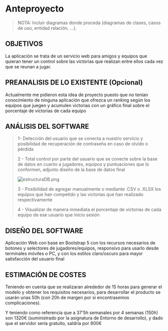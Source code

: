 # Anteproyecto

> NOTA: Incluir diagramas donde proceda (diagramas de clases, casos de uso, entidad relación, ...).

## OBJETIVOS

La aplicación se trata de un servicio web para amigos y equipos que quieran tener un control sobre las victorias que realizan entre ellos cada vez que se reunan a jugar. 

## PREANALISIS DE LO EXISTENTE (Opcional)

Actualmente me pidieron esta idea de proyecto puesto que no tenían conocimiento de ninguna aplicación que ofrezca un ranking según los equipos que juegen y acumulen victorias con un gráfico final sobre el porcentaje de victorias de cada equipo

## ANÁLISIS DEL SOFTWARE

> 1- Detección del usuario que se conecta a nuestro servicio y posibilidad de recuperación de contraseña en caso de olvido o pérdida
> 
> 2 - Total control por parte del usuario que se conecte sobre la base de datos en cuanto a jugadores, equipos y puntuaciones que lo conformen, adjunto diseño de la base de datos final 
> 
> ![estructuraDB.png](C:\Users\Usuario\Documents\Lightshot\TFG\estructuraDB.png)
> 
> 3 - Posibilidad de agregar manualmente o mediante .CSV o .XLSX los equipos que han competido y las victorias que han realizado respectivamente
> 
> 4 - Visualizar de manera inmediata el porcentaje de victorias de cada equipo de ese usuario que inicio sesión

## DISEÑO DEL SOFTWARE

Aplicación Web con base en Bootstrap 5 con los recursos necesarios de botones y selectores de jugadores/equipos, responsivo para usarlo desde terminales móviles o PC, y con los estilos claro/oscuro para mayor satisfacción del usuario final

## ESTIMACIÓN DE COSTES

Teniendo en cuenta que se realizaran alrededor de 15 horas para generar el modelo y obtener los requisitos necesarios, para desarrollar el producto se usarán unas 50h (con 20h de margen por si encontrasemos complicaciones).

Y teniendo como referencia que a 37'5h semanales por 4 semanas (150h) son 1320€ (suministrado por la asignatura de Entorno de desarrollo), y dado que el servidor sería gratuito, saldría por 800€
